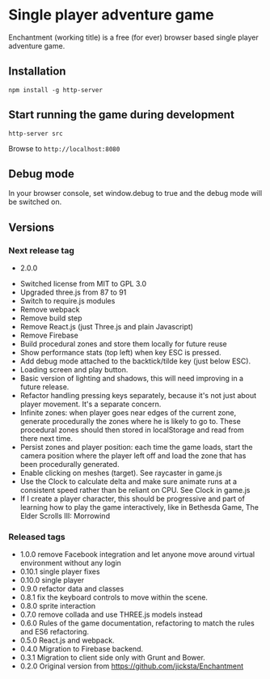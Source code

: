 # Single player adventure game
Enchantment (working title) is a free (for ever) browser based single player adventure game.

## Installation
```
npm install -g http-server
```

## Start running the game during development
```
http-server src
```

Browse to `http://localhost:8080`

## Debug mode
In your browser console, set window.debug to true and the debug mode will be switched on.

## Versions

### Next release tag
* 2.0.0
- Switched license from MIT to GPL 3.0
- Upgraded three.js from 87 to 91
- Switch to require.js modules
- Remove webpack
- Remove build step
- Remove React.js (just Three.js and plain Javascript)
- Remove Firebase
- Build procedural zones and store them locally for future reuse
- Show performance stats (top left) when key ESC is pressed.
- Add debug mode attached to the backtick/tilde key (just below ESC).
- Loading screen and play button.
- Basic version of lighting and shadows, this will need improving in a future release.
- Refactor handling pressing keys separately, because it's not just about player movement. It's a separate concern.
- Infinite zones: when player goes near edges of the current zone, generate procedurally the zones where he is likely to go to. These procedural zones should then stored in localStorage and read from there next time.
- Persist zones and player position: each time the game loads, start the camera position where the player left off and load the zone that has been procedurally generated.
- Enable clicking on meshes (target). See raycaster in game.js
- Use the Clock to calculate delta and make sure animate runs at a consistent speed rather than be reliant on CPU. See Clock in game.js
- If I create a player character, this should be progressive and part of learning how to play the game interactively, like in Bethesda Game, The Elder Scrolls III: Morrowind 

### Released tags
* 1.0.0 remove Facebook integration and let anyone move around virtual environment without any login
* 0.10.1 single player fixes
* 0.10.0 single player
* 0.9.0 refactor data and classes
* 0.8.1 fix the keyboard controls to move within the scene.
* 0.8.0 sprite interaction
* 0.7.0 remove collada and use THREE.js models instead
* 0.6.0 Rules of the game documentation, refactoring to match the rules and ES6 refactoring.
* 0.5.0 React.js and webpack.
* 0.4.0 Migration to Firebase backend.
* 0.3.1 Migration to client side only with Grunt and Bower.
* 0.2.0 Original version from https://github.com/jicksta/Enchantment

